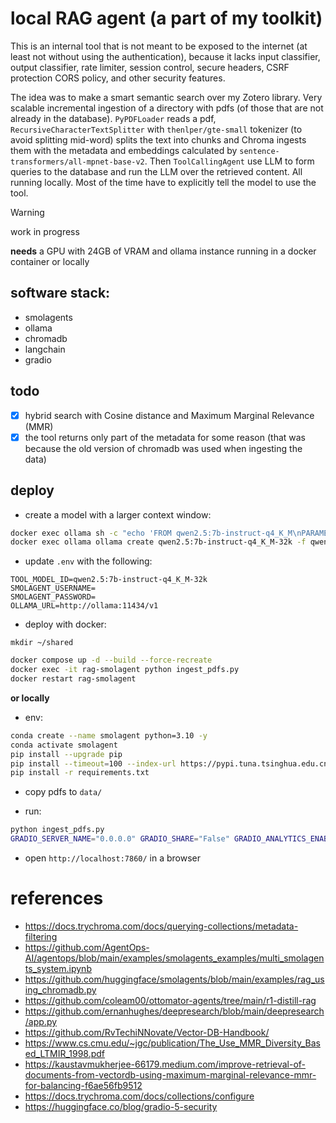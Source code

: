 # local RAG agent (a part of my toolkit)

This is an internal tool that is not meant to be exposed to the internet (at least not without using the authentication), because it lacks input classifier, output classifier, rate limiter, session control, secure headers, CSRF protection CORS policy, and other security features.

The idea was to make a smart semantic search over my Zotero library. Very scalable incremental ingestion of a directory with pdfs (of those that are not already in the database). `PyPDFLoader` reads a pdf, `RecursiveCharacterTextSplitter` with `thenlper/gte-small` tokenizer (to avoid splitting mid-word) splits the text into chunks and Chroma ingests them with the metadata and embeddings calculated by `sentence-transformers/all-mpnet-base-v2`. Then `ToolCallingAgent` use LLM to form queries to the database and run the LLM over the retrieved content. All running locally. Most of the time have to explicitly tell the model to use the tool.

> [!WARNING]
> work in progress

**needs** a GPU with 24GB of VRAM and ollama instance running in a docker container or locally

## software stack:

- smolagents
- ollama
- chromadb
- langchain
- gradio

## todo

- [x] hybrid search with Cosine distance and Maximum Marginal Relevance (MMR)
- [x] the tool returns only part of the metadata for some reason (that was because the old version of chromadb was used when ingesting the data)

## deploy

- create a model with a larger context window:

```bash
docker exec ollama sh -c "echo 'FROM qwen2.5:7b-instruct-q4_K_M\nPARAMETER num_ctx 32768' | tee qwen2.5:7b-instruct-q4_K_M-32k.cfg"
docker exec ollama ollama create qwen2.5:7b-instruct-q4_K_M-32k -f qwen2.5:7b-instruct-q4_K_M-32k.cfg
```

- update `.env` with the following:

```
TOOL_MODEL_ID=qwen2.5:7b-instruct-q4_K_M-32k
SMOLAGENT_USERNAME=
SMOLAGENT_PASSWORD=
OLLAMA_URL=http://ollama:11434/v1
```

- deploy with docker:

`mkdir ~/shared`

```bash
docker compose up -d --build --force-recreate
docker exec -it rag-smolagent python ingest_pdfs.py
docker restart rag-smolagent
```

**or locally**

- env:

```bash
conda create --name smolagent python=3.10 -y
conda activate smolagent
pip install --upgrade pip
pip install --timeout=100 --index-url https://pypi.tuna.tsinghua.edu.cn/simple --find-links https://mirror.sjtu.edu.cn/pytorch-wheels/torch_stable.html torch===2.2.2+cu118 torchaudio===2.2.2+cu118
pip install -r requirements.txt
```

- copy pdfs to `data/`

- run:

```bash
python ingest_pdfs.py
GRADIO_SERVER_NAME="0.0.0.0" GRADIO_SHARE="False" GRADIO_ANALYTICS_ENABLED="False" python smolagent_rag.py
```

- open `http://localhost:7860/` in a browser

# references

- https://docs.trychroma.com/docs/querying-collections/metadata-filtering
- https://github.com/AgentOps-AI/agentops/blob/main/examples/smolagents_examples/multi_smolagents_system.ipynb
- https://github.com/huggingface/smolagents/blob/main/examples/rag_using_chromadb.py
- https://github.com/coleam00/ottomator-agents/tree/main/r1-distill-rag
- https://github.com/ernanhughes/deepresearch/blob/main/deepresearch/app.py
- https://github.com/RvTechiNNovate/Vector-DB-Handbook/
- https://www.cs.cmu.edu/~jgc/publication/The_Use_MMR_Diversity_Based_LTMIR_1998.pdf
- https://kaustavmukherjee-66179.medium.com/improve-retrieval-of-documents-from-vectordb-using-maximum-marginal-relevance-mmr-for-balancing-f6ae56fb9512
- https://docs.trychroma.com/docs/collections/configure
- https://huggingface.co/blog/gradio-5-security
